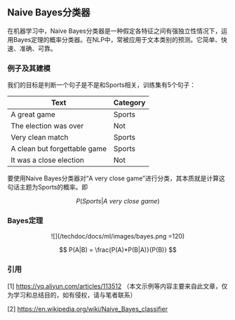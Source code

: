 ## Naive Bayes分类器

在机器学习中，Naive Bayes分类器是一种假定各特征之间有强独立性情况下，运用Bayes定理的概率分类器。在NLP中，常被应用于文本类别的预测。它简单、快速、准确、可靠。

### 例子及其建模

我们的目标是判断一个句子是不是和Sports相关，训练集有5个句子：

Text | Category
---|---
A great game | Sports
The election was over | Not
Very clean match | Sports
A clean but forgettable game | Sports
It was a close election | Not

要使用Naive Bayes分类器对“A very close game”进行分类，其本质就是计算这句话主题为Sports的概率。即

$$
P(Sports | A~very~close~game)
$$

### Bayes定理

<div align=center>
![](/techdoc/docs/ml/images/bayes.png =120)
</div>

$$
P(A|B) = \frac{P(A)*P(B|A)}{P(B)}
$$

### 引用

[1] https://yq.aliyun.com/articles/113512 （本文示例等内容主要来自此文章，仅为学习和总结目的，如有侵权，请与笔者联系）

[2] https://en.wikipedia.org/wiki/Naive_Bayes_classifier

